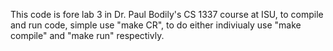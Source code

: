 This code is fore lab 3 in Dr. Paul Bodily's CS 1337 course at ISU, to compile and run code, simple use "make CR", to do either indiviualy use "make compile" and "make run" respectivly.
